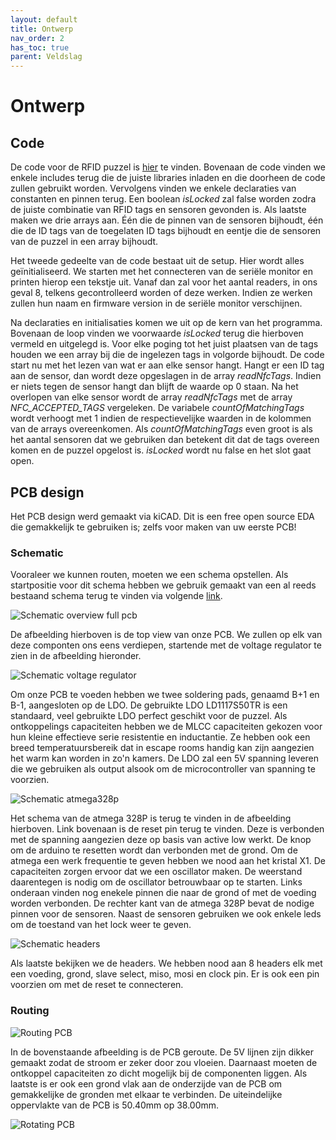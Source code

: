 ```yaml
---
layout: default
title: Ontwerp
nav_order: 2
has_toc: true
parent: Veldslag
---
```


# Ontwerp

## Code

De code voor de RFID puzzel is [hier](../Code/RFIDcode.md) te vinden. Bovenaan de code vinden we enkele includes terug die de juiste libraries inladen en die doorheen de code zullen gebruikt worden. Vervolgens vinden we enkele declaraties van constanten en pinnen terug. Een boolean *isLocked* zal false worden zodra de juiste combinatie van RFID tags en sensoren gevonden is. Als laatste maken we drie arrays aan. Één die de pinnen van de sensoren bijhoudt, één die de ID tags van de toegelaten ID tags bijhoudt en eentje die de sensoren van de puzzel in een array bijhoudt.

Het tweede gedeelte van de code bestaat uit de setup. Hier wordt alles geïnitialiseerd. We starten met het connecteren van de seriële monitor en printen hierop een tekstje uit. Vanaf dan zal voor het aantal readers, in ons geval 8, telkens gecontrolleerd worden of deze werken. Indien ze werken zullen hun naam en firmware version in de seriële monitor verschijnen. 

Na declaraties en initialisaties komen we uit op de kern van het programma. Bovenaan de loop vinden we voorwaarde *isLocked* terug die hierboven vermeld en uitgelegd is. Voor elke poging tot het juist plaatsen van de tags houden we een array bij die de ingelezen tags in volgorde bijhoudt. De code start nu met het lezen van wat er aan elke sensor hangt. Hangt er een ID tag aan de sensor, dan wordt deze opgeslagen in de array *readNfcTags*. Indien er niets tegen de sensor hangt dan blijft de waarde op 0 staan. Na het overlopen van elke sensor wordt de array *readNfcTags* met de array *NFC_ACCEPTED_TAGS* vergeleken. De variabele *countOfMatchingTags* wordt verhoogt met 1 indien de respectievelijke waarden in de kolommen van de arrays overeenkomen. Als *countOfMatchingTags* even groot is als het aantal sensoren dat we gebruiken dan betekent dit dat de tags overeen komen en de puzzel opgelost is. *isLocked* wordt nu false en het slot gaat open.

## PCB design

Het PCB design werd gemaakt via kiCAD. Dit is een free open source EDA die gemakkelijk te gebruiken is; zelfs voor maken van uw eerste PCB!

### Schematic

Vooraleer we kunnen routen, moeten we een schema opstellen. Als startpositie voor dit schema hebben we gebruik gemaakt van een al reeds bestaand schema terug te vinden via volgende [link](https://github.com/rheingoldheavy/arduino_uno_r3_from_scratch). 

![Schematic overview full pcb](../Images/overviewPCBSchematic.png)

De afbeelding hierboven is de top view van onze PCB. We zullen op elk van deze componten ons eens verdiepen, startende met de voltage regulator te zien in de afbeelding hieronder.

![Schematic voltage regulator](../Images/voltageRegulator.png)

Om onze PCB te voeden hebben we twee soldering pads, genaamd B+1 en B-1, aangesloten op de LDO. De gebruikte LDO LD1117S50TR is een standaard, veel gebruikte LDO perfect geschikt voor de puzzel. Als ontkoppelings capaciteiten hebben we de MLCC capaciteiten gekozen voor hun kleine effectieve serie resistentie en inductantie. Ze hebben ook een breed temperatuursbereik dat in escape rooms handig kan zijn aangezien het warm kan worden in zo'n kamers. De LDO zal een 5V spanning leveren die we gebruiken als output alsook om de microcontroller van spanning te voorzien.

![Schematic atmega328p](../Images/atmegaSchematic.png)

Het schema van de atmega 328P is terug te vinden in de afbeelding hierboven. Link bovenaan is de reset pin terug te vinden. Deze is verbonden met de spanning aangezien deze op basis van active low werkt. De knop om de arduino te resetten wordt dan verbonden met de grond. Om de atmega een werk frequentie te geven hebben we nood aan het kristal X1. De capaciteiten zorgen ervoor dat we een oscillator maken. De weerstand daarentegen is nodig om de oscillator betrouwbaar op te starten. Links onderaan vinden nog enekele pinnen die naar de grond of met de voeding worden verbonden. De rechter kant van de atmega 328P bevat de nodige pinnen voor de sensoren. Naast de sensoren gebruiken we ook enkele leds om de toestand van het lock weer te geven. 

![Schematic headers](../Images/headerSchematic.png)

Als laatste bekijken we de headers. We hebben nood aan 8 headers elk met een voeding, grond, slave select, miso, mosi en clock pin. Er is ook een pin voorzien om met de reset te connecteren.

### Routing

![Routing PCB](../Images/routingFinished.png)

In de bovenstaande afbeelding is de PCB geroute. De 5V lijnen zijn dikker gemaakt zodat de stroom er zeker door zou vloeien. Daarnaast moeten de ontkoppel capaciteiten zo dicht mogelijk bij de componenten liggen. Als laatste is er ook een grond vlak aan de onderzijde van de PCB om gemakkelijke de gronden met elkaar te verbinden. De uiteindelijke oppervlakte van de PCB is 50.40mm op 38.00mm. 

![Rotating PCB](../Images/PCBRotate.gif)